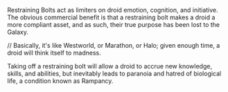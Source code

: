 Restraining Bolts act as limiters on droid emotion, cognition, and initiative. The obvious commercial benefit is that a restraining bolt makes a droid a more compliant asset, and as such, their true purpose has been lost to the Galaxy.

// Basically, it's like Westworld, or Marathon, or Halo; given enough time, a droid will think itself to madness. 

Taking off a restraining bolt will allow a droid to accrue new knowledge, skills, and abilities, but inevitably leads to paranoia and hatred of biological life, a condition known as Rampancy.